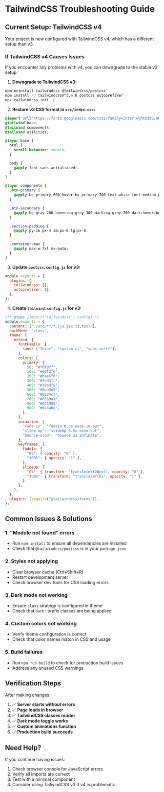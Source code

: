 # TailwindCSS Troubleshooting Guide

## Current Setup: TailwindCSS v4

Your project is now configured with TailwindCSS v4, which has a different setup than v3.

### If TailwindCSS v4 Causes Issues

If you encounter any problems with v4, you can downgrade to the stable v3 setup:

1. **Downgrade to TailwindCSS v3:**

```bash
npm uninstall tailwindcss @tailwindcss/postcss
npm install -D tailwindcss@^3.4.0 postcss autoprefixer
npx tailwindcss init -p
```

2. **Restore v3 CSS format in `src/index.css`:**

```css
@import url("https://fonts.googleapis.com/css2?family=Inter:wght@300;400;500;600;700&display=swap");
@tailwind base;
@tailwind components;
@tailwind utilities;

@layer base {
  html {
    scroll-behavior: smooth;
  }

  body {
    @apply font-sans antialiased;
  }
}

@layer components {
  .btn-primary {
    @apply bg-primary-600 hover:bg-primary-700 text-white font-medium py-3 px-6 rounded-lg transition-colors duration-200;
  }

  .btn-secondary {
    @apply bg-gray-200 hover:bg-gray-300 dark:bg-gray-700 dark:hover:bg-gray-600 text-gray-900 dark:text-white font-medium py-3 px-6 rounded-lg transition-colors duration-200;
  }

  .section-padding {
    @apply py-16 px-4 sm:px-6 lg:px-8;
  }

  .container-max {
    @apply max-w-7xl mx-auto;
  }
}
```

3. **Update `postcss.config.js` for v3:**

```javascript
module.exports = {
  plugins: {
    tailwindcss: {},
    autoprefixer: {},
  },
};
```

4. **Create `tailwind.config.js` for v3:**

```javascript
/** @type {import('tailwindcss').Config} */
module.exports = {
  content: ["./src/**/*.{js,jsx,ts,tsx}"],
  darkMode: "class",
  theme: {
    extend: {
      fontFamily: {
        sans: ["Inter", "system-ui", "sans-serif"],
      },
      colors: {
        primary: {
          50: "#f0f9ff",
          100: "#e0f2fe",
          200: "#bae6fd",
          300: "#7dd3fc",
          400: "#38bdf8",
          500: "#0ea5e9",
          600: "#0284c7",
          700: "#0369a1",
          800: "#075985",
          900: "#0c4a6e",
        },
      },
      animation: {
        "fade-in": "fadeIn 0.5s ease-in-out",
        "slide-up": "slideUp 0.5s ease-out",
        "bounce-slow": "bounce 2s infinite",
      },
      keyframes: {
        fadeIn: {
          "0%": { opacity: "0" },
          "100%": { opacity: "1" },
        },
        slideUp: {
          "0%": { transform: "translateY(20px)", opacity: "0" },
          "100%": { transform: "translateY(0)", opacity: "1" },
        },
      },
    },
  },
  plugins: [require("@tailwindcss/forms")],
};
```

## Common Issues & Solutions

### 1. "Module not found" errors

- Run `npm install` to ensure all dependencies are installed
- Check that `@tailwindcss/postcss` is in your `package.json`

### 2. Styles not applying

- Clear browser cache (Ctrl+Shift+R)
- Restart development server
- Check browser dev tools for CSS loading errors

### 3. Dark mode not working

- Ensure `class` strategy is configured in theme
- Check that `dark:` prefix classes are being applied

### 4. Custom colors not working

- Verify theme configuration is correct
- Check that color names match in CSS and usage

### 5. Build failures

- Run `npm run build` to check for production build issues
- Address any unused CSS warnings

## Verification Steps

After making changes:

1. ✅ **Server starts without errors**
2. ✅ **Page loads in browser**
3. ✅ **TailwindCSS classes render**
4. ✅ **Dark mode toggle works**
5. ✅ **Custom animations function**
6. ✅ **Production build succeeds**

## Need Help?

If you continue having issues:

1. Check browser console for JavaScript errors
2. Verify all imports are correct
3. Test with a minimal component
4. Consider using TailwindCSS v3 if v4 is problematic

